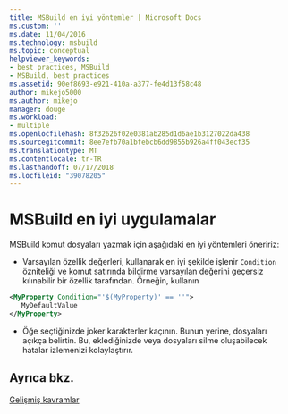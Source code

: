 ```yaml
---
title: MSBuild en iyi yöntemler | Microsoft Docs
ms.custom: ''
ms.date: 11/04/2016
ms.technology: msbuild
ms.topic: conceptual
helpviewer_keywords:
- best practices, MSBuild
- MSBuild, best practices
ms.assetid: 90ef8693-e921-410a-a377-fe4d13f58c48
author: mikejo5000
ms.author: mikejo
manager: douge
ms.workload:
- multiple
ms.openlocfilehash: 8f32626f02e0381ab285d1d6ae1b3127022da438
ms.sourcegitcommit: 8ee7efb70a1bfebcb6dd9855b926a4ff043ecf35
ms.translationtype: MT
ms.contentlocale: tr-TR
ms.lasthandoff: 07/17/2018
ms.locfileid: "39078205"
---
```

# <a name="msbuild-best-practices"></a>MSBuild en iyi uygulamalar
MSBuild komut dosyaları yazmak için aşağıdaki en iyi yöntemleri öneririz:  
  
-   Varsayılan özellik değerleri, kullanarak en iyi şekilde işlenir `Condition` özniteliği ve komut satırında bildirme varsayılan değerini geçersiz kılınabilir bir özellik tarafından. Örneğin, kullanın  
  
```xml
<MyProperty Condition="'$(MyProperty)' == ''">
   MyDefaultValue
</MyProperty>
```
  
-   Öğe seçtiğinizde joker karakterler kaçının. Bunun yerine, dosyaları açıkça belirtin. Bu, eklediğinizde veya dosyaları silme oluşabilecek hatalar izlemenizi kolaylaştırır.  
  
## <a name="see-also"></a>Ayrıca bkz.  
 [Gelişmiş kavramlar](../msbuild/msbuild-advanced-concepts.md)
